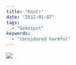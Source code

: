 ```yaml
---
title: "Knut!"
date: "2012-01-07"
tags:
  - "Geknipst"
keywords:
  - "considered harmful"
---
```


![](/images/codecandies/20120107-1807111.jpg)
